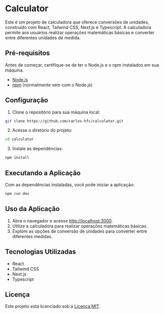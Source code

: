 # Calculator

Este é um projeto de calculadora que oferece conversões de unidades, construído com React, Tailwind CSS, Next.js e Typescript. A calculadora permite aos usuários realizar operações matemáticas básicas e converter entre diferentes unidades de medida.

## Pré-requisitos

Antes de começar, certifique-se de ter o Node.js e o npm instalados em sua máquina.

- [Node.js](https://nodejs.org/)
- [npm](https://www.npmjs.com/) (normalmente vem com o Node.js)

## Configuração

1. Clone o repositório para sua máquina local:

```bash
git clone https://github.com/carlos-hfc/calculator.git
```

2. Acesse o diretório do projeto:

```bash
cd calculator
```

3. Instale as dependências:

```bash
npm install
```

## Executando a Aplicação

Com as dependências instaladas, você pode iniciar a aplicação:

```bash
npm run dev
```

## Uso da Aplicação

1. Abra o navegador e acesse [http://localhost:3000](http://localhost:3000).
2. Utilize a calculadora para realizar operações matemáticas básicas.
3. Explore as opções de conversão de unidades para converter entre diferentes medidas.

## Tecnologias Utilizadas

- React
- Tailwind CSS
- Next.js
- Typescript

## Licença

Este projeto está licenciado sob a [Licença MIT](LICENSE).